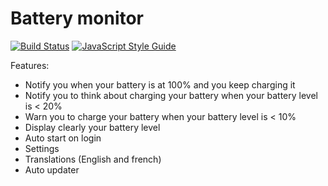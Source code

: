 # Battery monitor

[![Build Status](https://travis-ci.org/Johann-S/battery-monitor.svg?branch=master)](https://travis-ci.org/Johann-S/battery-monitor)
[![JavaScript Style Guide](https://img.shields.io/badge/code_style-standard-brightgreen.svg)](https://standardjs.com)

Features:
  - Notify you when your battery is at 100% and you keep charging it
  - Notify you to think about charging your battery when your battery level is < 20%
  - Warn you to charge your battery when your battery level is < 10%
  - Display clearly your battery level
  - Auto start on login
  - Settings
  - Translations (English and french)
  - Auto updater
